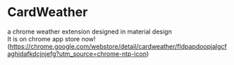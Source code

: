 # CardWeather
a chrome weather extension designed in material design<br>
It is on chrome app store now!(https://chrome.google.com/webstore/detail/cardweather/fldpapdoopjalgcfaghidafkdcjnjefg?utm_source=chrome-ntp-icon)
